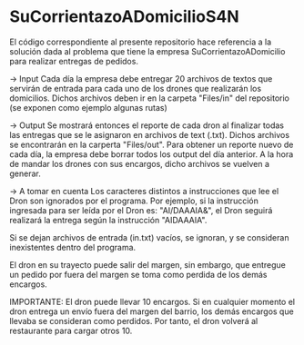 # SuCorrientazoADomicilioS4N
El código correspondiente al presente repositorio hace referencia a la solución dada al problema que tiene la empresa SuCorrientazoADomicilio para realizar entregas de pedidos.

-> Input
Cada día la empresa debe entregar 20 archivos de textos que servirán de entrada para cada uno de los drones que realizarán los domicilios. Dichos archivos deben ir en la carpeta "Files/in" del repositorio (se exponen como ejemplo algunas rutas)

-> Output
Se mostrará entonces el reporte de cada dron al finalizar todas las entregas que se le asignaron en archivos de text (.txt). Dichos archivos se encontrarán en la carperta "Files/out".
Para obtener un reporte nuevo de cada día, la empresa debe borrar todos los output del día anterior. A la hora de mandar los drones con sus encargos, dicho archivos se vuelven a generar.

-> A tomar en cuenta
Los caracteres distintos a instrucciones que lee el Dron son ignorados por el programa. Por ejemplo, si la instrucción ingresada para ser leída por el Dron es: "AI/DAAAIA&", el Dron seguirá realizará la entrega según la instrucción "AIDAAAIA".

Si se dejan archivos de entrada (in.txt) vacíos, se ignoran, y se consideran inexistentes dentro del programa.

El dron en su trayecto puede salir del margen, sin embargo, que entregue un pedido por fuera del margen se toma como perdida de los demás encargos.

IMPORTANTE: El dron puede llevar 10 encargos. Si en cualquier momento el dron entrega un envío fuera del margen del barrio, los demás encargos que llevaba se consideran como perdidos. Por tanto, el dron volverá al restaurante para cargar otros 10.
